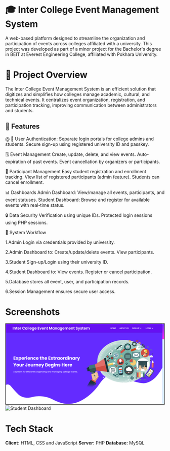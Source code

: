 # 🎓 Inter College Event Management System
A web-based platform designed to streamline the organization and participation of events across colleges affiliated with a university. This project was developed as part of a minor project for the Bachelor's degree in  BEIT at Everest Engineering College, affiliated with Pokhara University.


# 📌 Project Overview
The Inter College Event Management System is an efficient solution that digitizes and simplifies how colleges manage academic, cultural, and technical events. It centralizes event organization, registration, and participation tracking, improving communication between administrators and students.

## 🚀 Features
@ 🔐 User Authentication:
Separate login portals for college admins and students.
Secure sign-up using registered university ID and passkey.

 🗓️ Event Management
Create, update, delete, and view events.
Auto-expiration of past events.
Event cancellation by organizers or participants.

👥 Participant Management
Easy student registration and enrollment tracking.
View list of registered participants (admin feature).
Students can cancel enrollment.

📊 Dashboards
Admin Dashboard: View/manage all events, participants, and event statuses.
Student Dashboard: Browse and register for available events with real-time status.

🔒 Data Security
Verification using unique IDs.
Protected login sessions using PHP sessions.


🧠 System Workflow

1.Admin Login via credentials provided by university.

2.Admin Dashboard to:
 Create/update/delete events.
 View participants.

3.Student Sign-up/Login using their university ID.

4.Student Dashboard to:
 View events.
 Register or cancel participation.

5.Database stores all event, user, and participation records.

6.Session Management ensures secure user access.


# Screenshots

![HomePage](https://github.com/MohanBahadurSaud/Inter-College-Event-Management-System/blob/master/images/HomePage.png)
![Student Dashboard](screenshots/student_dashboard.png)


# Tech Stack

**Client:** HTML, CSS and JavaScript
**Server:** PHP
**Database:** MySQL


